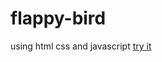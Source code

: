 # flappy-bird
using html css and javascript
<a href="https://saitejaarava.github.io/flappy-bird/">try it</a>
